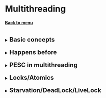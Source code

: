 <h1>Multithreading</h1> 
<h4> 

[Back to menu](..%2FMenu.md)

</h4>

[//]: # (Basic concepts)

<br>
<details>
    <summary>
        <b><big><big>
            Basic concepts
         </big></big></b>
     </summary>

**Thread daemons** - threads running in the background that terminate at
automatic mode when the main stream is closed.

**Benefits of using threads? What are the cons?**

Pros:

* work speed
* possibility to optimize performance
* processing more requests

Minuses:

* the ability to block threads and deplete resources

**Thread lifecycle - NEW/RUNNABLE/BLOCKED/TIME_W/TERMINATED**

![](https://cdn-images-1.medium.com/max/533/1*UHoBS0lKLFI4gR8NgDENfw.png)

**Ways to create a flow?**

* Inherit the Thread class and implement the run() method
* Runnable interface and implement the run() method
* Callable interface and implement the call() method

**Runnable and Callable interfaces**

Two functional interfaces, the main difference between which is
method return value void run, <v> call

**Ways to stop the flow**

* Manual if-else (flow works by condition)
* Interrupt method (the thread does not stop immediately, but after execution
  current action)
* The stop method (but it's depricate because it immediately stops the thread
  and can lead to problems)

**wait() methods sleep() notify() notifyAll()**

Stream interaction methods defined in the Object class

wait() causes a thread to wait, putting it into BLOCKED status, while another thread
will not call the notify() or notifyAll() method. Waiting on the monitor

**join() yield() methods**

yield() a thread transfers its execution to another one by priority
(useful in a situation where we have a thread running for 5 hours and 2 threads that
take 3 minutes to prevent the 2nd waiting thread from skipping ahead)

join() if there is a chain of threads and it is important for us to start the thread exactly after completion
selected

**thread pool**
The thread pool allows you to control and reuse threads, allowing,
control the number of constantly running threads.

**Difference between object-level and class-level locking**

* Object-level locks - when you want an object's methods to be available to only one thread
* Class level locks - when we want to prevent multiple threads from entering
  into a synchronized block in all instances of the class

</details>
<br>

[//]: # (Happens before)

<details>
     <summary>
         <b><big><big>
             Happens before
          </big></big></b>
      </summary>

The JVM can change the order in which instructions are executed to optimize its own
work. If he considers that these instructions are not interconnected.
But our logic can directly depend on our built order,
so the volatile keyword was introduced which forces to write
and read the variable directly from heap and not from local memory to avoid
dirty and phantom reading.

But worsens the performance due to the fact that the cache works much faster.

</details>
<br>

[//]: # (PESC in multithreading)

<details>
     <summary>
         <b><big><big>
             PESC in multithreading
          </big></big></b>
      </summary>

![](https://jenkov.com/images/java-concurrency/producer-consumer-2.png)

</details>
<br>

[//]: # (Locks/Atomics)

<details>
    <summary>
        <b><big><big>
            Locks/Atomics
         </big></big></b>
     </summary>

Most collections and basic operations are not inherently atomic.
They work in several stages, which creates dirty read problems in multi-threaded
environment.

In order to solve this problem in multithreading,
on the base side are monitors and volatile.

From the side of additional libraries, Locks and Atomics appeared

**Locks**

**ReentrantLock** - Reentrant lock. The mechanism for getting rid of
the need for some threads to wait until another thread completes its work in the block.
We are trying to get permission to enter the monitor without stopping the thread.

**ReadWriteLock** - allows you to explicitly set prohibitions in a code block
for reading or writing.

**Atomics**

Provides atomic wrappers over ordinary variables, such as
AtomicInteger, AtomicBoolean etc.

They guarantee that the operation will be atomic in one pass and will not call
problems in a multi-threaded environment, and at the same time it is preferable to volatile on
the fact that they are optimized for the CPU and work faster.
</details>
<br>

[//]: # (Castles/Atoms)

<details>
      <summary>
          <b><big><big>
              Starvation/DeadLock/LiveLock
           </big></big></b>
       </summary>

**Livelock** is a deadlock that processes are in
block each other with a repeated state change,
but they don't move forward.

**DeadLock** is a situation where processes block each other
obtaining resources and do not advance further.

**Starvation** is the result of a process that cannot be obtained
access to shared resources and therefore
cannot be judged by any progress.

</details>
<br>

